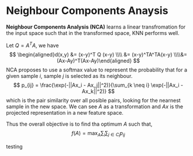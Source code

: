 # Neighbour Components Anaysis


**Neighbour Components Analysis (NCA)** learns a linear transfromation for the input space such that in the transformed space, KNN performs well.





Let $Q = A^TA$, we have
$$
\begin{aligned}d(x,y) &= (x-y)^T Q (x-y) \\\\ &= (x-y)^TA^TA(x-y) \\\\&= (Ax-Ay)^T(Ax-Ay)\end{aligned}
$$
NCA proposes to use a softmax value to represent the probability that for a given sample $i$, sample $j$ is selected as its neighbour.
$$
p_{ij} = \frac{\exp(-||Ax_i - Ax_j||^2)}{\sum_{k \neq i} \exp(-||Ax_i - Ax_k||^2)}
$$
which is the pair similarity over all posible pairs, looking for the nearnest sample in the new space. We can see $A$ as a transformation and $Ax$ is the projected representation in a new feature space. 



Thus the overall objective is to find tha optimum $A$ such that,
$$
f(A) = \max_{A}\sum_{i}\sum_{j \in C_i}p_{ij}
$$



testing

